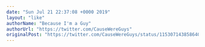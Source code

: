 ```yaml
---
date: "Sun Jul 21 22:37:08 +0000 2019"
layout: "like"
authorName: "Because I'm a Guy"
authorUrl: "https://twitter.com/CauseWereGuys"
originalPost: "https://twitter.com/CauseWereGuys/status/1153071438586404872"
---
```

